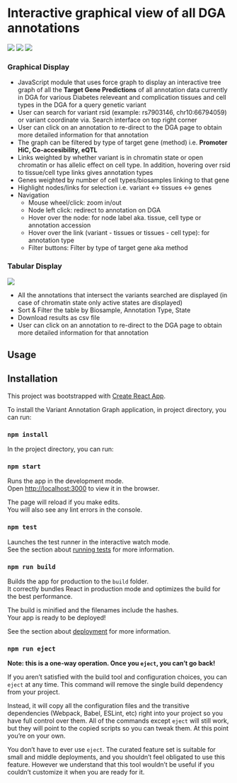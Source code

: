 
# Interactive graphical view of all DGA annotations
![](https://github.com/T2DREAM/react-annotation-graph/blob/master/1.png)
![](https://github.com/T2DREAM/react-annotation-graph/blob/master/2.png)
![](https://github.com/T2DREAM/react-annotation-graph/blob/master/3.png)

### Graphical Display 
* JavaScript module that uses force graph to display an interactive tree graph of all the **Target Gene Predictions** of all annotation data currently in DGA for various Diabetes releveant and complication tissues and cell types in the DGA for a query genetic variant
* User can search for variant rsid (example: rs7903146, chr10:66794059) or variant coordinate via. Search interface on top right corner
* User can click on an annotation to re-direct to the DGA page to obtain more detailed information for that annotation
* The graph can be filtered by type of target gene (method) i.e. **Promoter HiC, Co-accesibility, eQTL**
* Links weighted by whether variant is in chromatin state or open chromatin or has allelic effect on cell type. In addition, hovering over rsid to tissue/cell type links gives annotation types
*  Genes weighted by number of cell types/biosamples linking to that gene 
*  Highlight nodes/links for selection i.e. variant <-> tissues <-> genes
* Navigation 
  * Mouse wheel/click: zoom in/out
  * Node left click: redirect to annotation on DGA
  *  Hover over the node: for node label aka. tissue, cell type or annotation accession
  * Hover over the link (variant - tissues or tissues - cell type): for annotation type
  * Filter buttons: Filter by type of target gene aka method
  

### Tabular Display 
![](https://github.com/T2DREAM/react-annotation-graph/blob/master/4.png)

* All the annotations that intersect the variants searched are displayed (in case of chromatin state only active states are displayed)
* Sort & Filter the table by Biosample, Annotation Type, State
*  Download results as csv file
* User can click on an annotation to re-direct to the DGA page to obtain more detailed information for that annotation


## Usage


## Installation

This project was bootstrapped with [Create React App](https://github.com/facebook/create-react-app).

To install the Variant Annotation Graph application, in project directory, you can run:

### `npm install`

In the project directory, you can run:

### `npm start`

Runs the app in the development mode.<br>
Open [http://localhost:3000](http://localhost:3000) to view it in the browser.

The page will reload if you make edits.<br>
You will also see any lint errors in the console.

### `npm test`

Launches the test runner in the interactive watch mode.<br>
See the section about [running tests](https://facebook.github.io/create-react-app/docs/running-tests) for more information.

### `npm run build`

Builds the app for production to the `build` folder.<br>
It correctly bundles React in production mode and optimizes the build for the best performance.

The build is minified and the filenames include the hashes.<br>
Your app is ready to be deployed!

See the section about [deployment](https://facebook.github.io/create-react-app/docs/deployment) for more information.

### `npm run eject`

**Note: this is a one-way operation. Once you `eject`, you can’t go back!**

If you aren’t satisfied with the build tool and configuration choices, you can `eject` at any time. This command will remove the single build dependency from your project.

Instead, it will copy all the configuration files and the transitive dependencies (Webpack, Babel, ESLint, etc) right into your project so you have full control over them. All of the commands except `eject` will still work, but they will point to the copied scripts so you can tweak them. At this point you’re on your own.

You don’t have to ever use `eject`. The curated feature set is suitable for small and middle deployments, and you shouldn’t feel obligated to use this feature. However we understand that this tool wouldn’t be useful if you couldn’t customize it when you are ready for it.
